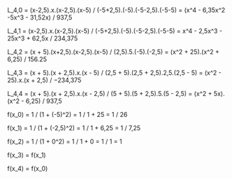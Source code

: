 L_4,0 = (x-2,5).x.(x-2,5).(x-5) / (-5+2,5).(-5).(-5-2,5).(-5-5) = (x^4 - 6,35x^2 -5x^3 - 31,52x) / 937,5

L_4,1 = (x-2,5).x.(x-2,5).(x-5) / (-5+2,5).(-5).(-5-2,5).(-5-5) = x^4 - 2,5x^3 - 25x^3 + 62,5x / 234,375

L_4,2 = (x + 5).(x+2,5).(x-2,5).(x-5) / (2,5).5.(-5).(-2,5) = (x^2 + 25).(x^2 + 6,25) / 156.25

L_4,3 = (x + 5).(x + 2,5).x.(x - 5) / (2,5 + 5).(2,5 + 2,5).2,5.(2,5 - 5) = (x^2 - 25).x.(x + 2,5) / −234,375

L_4,4 = (x + 5).(x + 2,5).x.(x - 2,5) / (5 + 5).(5 + 2,5).5.(5 - 2,5) = (x^2 + 5x).(x^2 - 6,25) / 937,5

f(x_0) = 1 / (1 + (-5)^2) = 1 / 1 + 25 = 1 / 26

f(x_1) = 1 / (1 + (-2,5)^2) = 1 / 1 + 6,25 = 1 / 7,25

f(x_2) = 1 / (1 + 0^2) = 1 / 1 + 0 = 1 / 1 = 1

f(x_3) = f(x_1)

f(x_4) = f(x_0)
